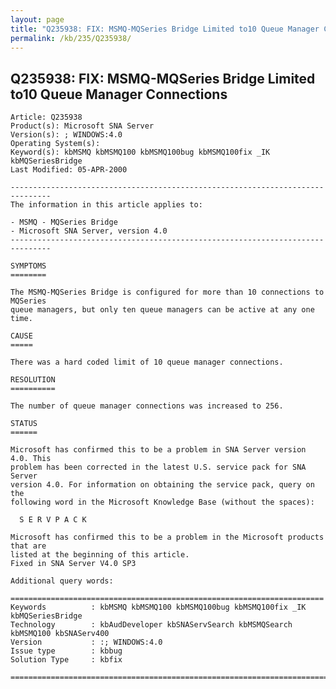 ```yaml
---
layout: page
title: "Q235938: FIX: MSMQ-MQSeries Bridge Limited to10 Queue Manager Connections"
permalink: /kb/235/Q235938/
---
```


## Q235938: FIX: MSMQ-MQSeries Bridge Limited to10 Queue Manager Connections

	Article: Q235938
	Product(s): Microsoft SNA Server
	Version(s): ; WINDOWS:4.0
	Operating System(s): 
	Keyword(s): kbMSMQ kbMSMQ100 kbMSMQ100bug kbMSMQ100fix _IK kbMQSeriesBridge
	Last Modified: 05-APR-2000
	
	-------------------------------------------------------------------------------
	The information in this article applies to:
	
	- MSMQ - MQSeries Bridge 
	- Microsoft SNA Server, version 4.0 
	-------------------------------------------------------------------------------
	
	SYMPTOMS
	========
	
	The MSMQ-MQSeries Bridge is configured for more than 10 connections to MQSeries
	queue managers, but only ten queue managers can be active at any one time.
	
	CAUSE
	=====
	
	There was a hard coded limit of 10 queue manager connections.
	
	RESOLUTION
	==========
	
	The number of queue manager connections was increased to 256.
	
	STATUS
	======
	
	Microsoft has confirmed this to be a problem in SNA Server version 4.0. This
	problem has been corrected in the latest U.S. service pack for SNA Server
	version 4.0. For information on obtaining the service pack, query on the
	following word in the Microsoft Knowledge Base (without the spaces):
	
	  S E R V P A C K
	
	Microsoft has confirmed this to be a problem in the Microsoft products that are
	listed at the beginning of this article.
	Fixed in SNA Server V4.0 SP3
	
	Additional query words:
	
	======================================================================
	Keywords          : kbMSMQ kbMSMQ100 kbMSMQ100bug kbMSMQ100fix _IK kbMQSeriesBridge 
	Technology        : kbAudDeveloper kbSNAServSearch kbMSMQSearch kbMSMQ100 kbSNAServ400
	Version           : :; WINDOWS:4.0
	Issue type        : kbbug
	Solution Type     : kbfix
	
	=============================================================================
	
